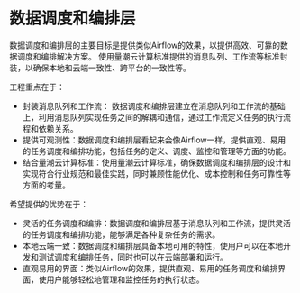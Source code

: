 # 数据调度和编排层

数据调度和编排层的主要目标是提供类似Airflow的效果，以提供高效、可靠的数据调度和编排解决方案。
使用量潮云计算标准提供的消息队列、工作流等标准封装，以确保本地和云端一致性、跨平台的一致性等。

工程重点在于：

- 封装消息队列和工作流： 数据调度和编排层建立在消息队列和工作流的基础上，利用消息队列实现任务之间的解耦和通信，通过工作流定义任务的执行流程和依赖关系。
- 提供可观测性：数据调度和编排层看起来会像Airflow一样，提供直观、易用的任务调度和编排功能，包括任务的定义、调度、监控和管理等方面的功能。
- 结合量潮云计算标准：使用量潮云计算标准，确保数据调度和编排层的设计和实现符合行业规范和最佳实践，同时兼顾性能优化、成本控制和任务可靠性等方面的考量。

希望提供的优势在于：

- 灵活的任务调度和编排：数据调度和编排层基于消息队列和工作流，提供灵活的任务调度和编排功能，能够满足各种复杂任务的需求。
- 本地云端一致：数据调度和编排层具备本地可用的特性，使用户可以在本地开发和测试调度和编排任务，同时也可以在云端部署和运行。
- 直观易用的界面：类似Airflow的效果，提供直观、易用的任务调度和编排界面，使用户能够轻松地管理和监控任务的执行状态。
